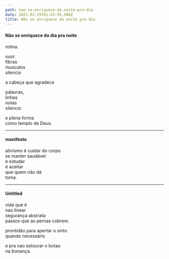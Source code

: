 ```yaml
---
path: nao-se-enriquece-da-noite-pro-dia
date: 2021-02-25T01:22:55.506Z
title: Não se enriquece da noite pro dia
---
```


#### Não se enriquece do dia pra noite

rotina.  

suor.  
fibras  
musculos  
silencio  

a cabeça que agradece  

palavras,   
linhas  
notas  
silencio  

e plena forma  
como templo de Deus.  

-----

#### manifesto

ativismo é cuidar do corpo  
se manter saudável  
é estudar  
é aceitar  
que quem não dá  
toma.  


-----

#### Untitled

vida que é  
nao linear  
segurança abstrata  
passos que as pernas cobrem.  

prontidão para apertar o sinto  
quando necessário  

e pra nao estourar o botao  
na bonança.  